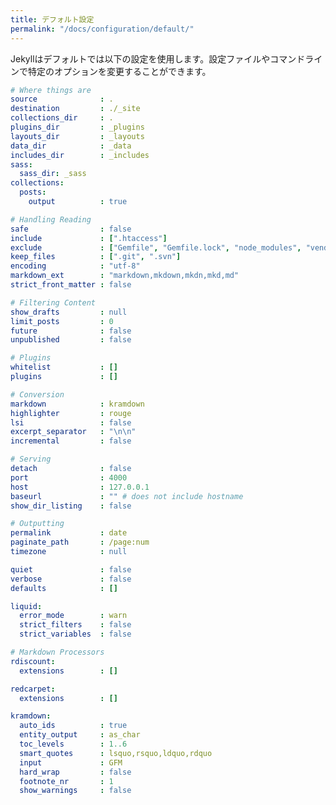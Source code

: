 ```yaml
---
title: デフォルト設定
permalink: "/docs/configuration/default/"
---
```

<!-- ---
title: Default Configuration
permalink: "/docs/configuration/default/"
--- -->

Jekyllはデフォルトでは以下の設定を使用します。設定ファイルやコマンドラインで特定のオプションを変更することができます。

<!-- Jekyll runs with the following configuration options by default. Alternative
settings for these options can be explicitly specified in the configuration
file or on the command-line. -->

```yaml
# Where things are
source              : .
destination         : ./_site
collections_dir     : .
plugins_dir         : _plugins
layouts_dir         : _layouts
data_dir            : _data
includes_dir        : _includes
sass:
  sass_dir: _sass
collections:
  posts:
    output          : true

# Handling Reading
safe                : false
include             : [".htaccess"]
exclude             : ["Gemfile", "Gemfile.lock", "node_modules", "vendor/bundle/", "vendor/cache/", "vendor/gems/", "vendor/ruby/"]
keep_files          : [".git", ".svn"]
encoding            : "utf-8"
markdown_ext        : "markdown,mkdown,mkdn,mkd,md"
strict_front_matter : false

# Filtering Content
show_drafts         : null
limit_posts         : 0
future              : false
unpublished         : false

# Plugins
whitelist           : []
plugins             : []

# Conversion
markdown            : kramdown
highlighter         : rouge
lsi                 : false
excerpt_separator   : "\n\n"
incremental         : false

# Serving
detach              : false
port                : 4000
host                : 127.0.0.1
baseurl             : "" # does not include hostname
show_dir_listing    : false

# Outputting
permalink           : date
paginate_path       : /page:num
timezone            : null

quiet               : false
verbose             : false
defaults            : []

liquid:
  error_mode        : warn
  strict_filters    : false
  strict_variables  : false

# Markdown Processors
rdiscount:
  extensions        : []

redcarpet:
  extensions        : []

kramdown:
  auto_ids          : true
  entity_output     : as_char
  toc_levels        : 1..6
  smart_quotes      : lsquo,rsquo,ldquo,rdquo
  input             : GFM
  hard_wrap         : false
  footnote_nr       : 1
  show_warnings     : false
```
